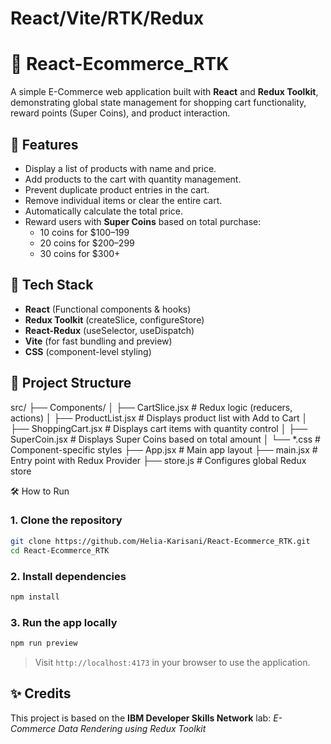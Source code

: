 # React/Vite/RTK/Redux


# 🛒 React-Ecommerce_RTK

A simple E-Commerce web application built with **React** and **Redux Toolkit**, demonstrating global state management for shopping cart functionality, reward points (Super Coins), and product interaction.

## 🚀 Features

- Display a list of products with name and price.
- Add products to the cart with quantity management.
- Prevent duplicate product entries in the cart.
- Remove individual items or clear the entire cart.
- Automatically calculate the total price.
- Reward users with **Super Coins** based on total purchase:
  - 10 coins for $100–199
  - 20 coins for $200–299
  - 30 coins for $300+

## 🧠 Tech Stack

- **React** (Functional components & hooks)
- **Redux Toolkit** (createSlice, configureStore)
- **React-Redux** (useSelector, useDispatch)
- **Vite** (for fast bundling and preview)
- **CSS** (component-level styling)

## 📁 Project Structure



src/
├── Components/
│   ├── CartSlice.jsx         # Redux logic (reducers, actions)
│   ├── ProductList.jsx       # Displays product list with Add to Cart
│   ├── ShoppingCart.jsx      # Displays cart items with quantity control
│   ├── SuperCoin.jsx         # Displays Super Coins based on total amount
│   └── \*.css                 # Component-specific styles
├── App.jsx                   # Main app layout
├── main.jsx                  # Entry point with Redux Provider
├── store.js                  # Configures global Redux store

🛠️ How to Run

### 1. Clone the repository

```bash
git clone https://github.com/Helia-Karisani/React-Ecommerce_RTK.git
cd React-Ecommerce_RTK
```

### 2. Install dependencies

```bash
npm install
```

### 3. Run the app locally

```bash
npm run preview
```

> Visit `http://localhost:4173` in your browser to use the application.

## ✨ Credits

This project is based on the **IBM Developer Skills Network** lab:
*E-Commerce Data Rendering using Redux Toolkit*




